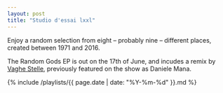 ```yaml
---
layout: post
title: "Studio d'essai lxxl"
---
```


Enjoy a random selection from eight – probably nine – different places, created between 1971 and 2016.

The Random Gods EP is out on the 17th of June, and incudes a remix by [Vaghe Stelle](http://musicbrainz.org/artist/a9748aa7-6a61-4f99-afe7-24b7e9ca33f2), previously featured on the show as Daniele Mana.

{% include /playlists/{{ page.date | date: "%Y-%m-%d" }}.md %}